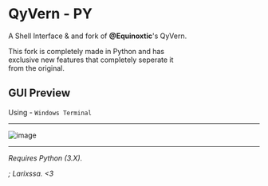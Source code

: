 # QyVern - PY

A Shell Interface & and fork of **@Equinoxtic**'s QyVern.

This fork is completely made in Python and has\
exclusive new features that completely seperate it\
from the original.

## GUI Preview

Using - ``Windows Terminal``

-----

![image](https://user-images.githubusercontent.com/116927055/200583042-043b7d5a-5436-43dc-bd25-af2b13221957.png)

-----

*Requires Python (3.X).*

*; Larixssa. <3*
